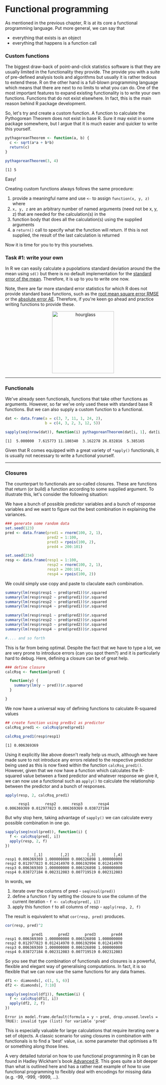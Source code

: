 
# Functional programming

As mentioned in the previous chapter, R is at its core a functional programming language. Put more general, we can say that

* everything that exists is an object
* everything that happens is a function call

### Custom functions

The biggest draw-back of point-and-click statistics software is that they are usually limited in the functionality they provide. The provide you with a suite of pre-defined analysis tools and algorithms but usually it is rather tedious to extend these. R on the other hand is a full-blown programming language which means that there are next to no limits to what you can do. One of the most important features to expand existing functionality is to write your own functions. Functions that do not exist elsewhere. In fact, this is the main reason behind R package development.

So, let's try and create a custom function. A function to calculate the Pythogorean Theorem does not exist in base R. Sure it may exist in some package somewhere, but I argue that it is much easier and quicker to write this yourself.


```r
pythagoreanTheorem <- function(a, b) {
  c <- sqrt(a*a + b*b)
  return(c)
}

pythagoreanTheorem(3, 4)
```

```
[1] 5
```

Easy!

Creating custom functions always follows the same procedure:

1. provide a meaningful name and use `<-` to assign `function(x, y, z)` where
2. `x, y, z` are an arbitrary number of named arguments (need not be x, y, z) that are needed for the calculation(s) in the 
3. function body that does all the calculation(s) using the supplied arguments
4. a `return()` call to specify what the function will return. If this is not supplied, the result of the last calculation is returned

Now it is time for you to try this yourselves.

### Task #1: write your own
In R we can easily calculate a pupolations standard deviation around the the mean using `sd()` but there is no default implementation for the [standard error of the mean](https://en.wikipedia.org/wiki/Standard_error). Therefore, it is up to you to write one now. 

Note, there are far more standard error statistics for which R does not provide standard base functions, such as the [root mean square error RMSE](https://en.wikipedia.org/wiki/Root-mean-square_deviation) or the [absolute error AE](https://en.wikipedia.org/wiki/Approximation_error). Therefore, if you're keen go ahead and practice writing functions to provide these.

<center>
  <img src="https://upload.wikimedia.org/wikipedia/commons/2/25/Hourglass_2.svg" alt="hourglass" style="width: 200px;"/>
</center>

-------

### Functionals

We've already seen functionals, functions that take other functions as arguments. However, so far we've only used these with standard base R functions. But we can also supply a custom function to a functional.


```r
dat <- data.frame(a = c(3, 7, 11, 1, 24, 2),
                  b = c(4, 3, 2, 3, 12, 5))

sapply(seq(nrow(dat)), function(i) pythagoreanTheorem(dat[i, 1], dat[i, 2]))
```

```
[1]  5.000000  7.615773 11.180340  3.162278 26.832816  5.385165
```

Given that R comes equipped with a great variety of `*apply()` functionals, it is usually not necessary to write a functional yourself. 

-------

### Closures

The counterpart to functionals are so-called closures. These are functions that return (or build) a function according to some supplied argument. To illustrate this, let's consider the following situation:

We have a bunch of possible predictor variables and a bunch of response variables and we want to figure out the best combination in explaining the variances. 


```r
### generate some random data
set.seed(123)
pred <- data.frame(pred1 = rnorm(100, 2, 1),
                   pred2 = 1:100,
                   pred3 = rpois(100, 2),
                   pred4 = 200:101)

set.seed(234)
resp <- data.frame(resp1 = 1:100,
                   resp2 = rnorm(100, 2, 1),
                   resp3 = 200:101,
                   resp4 = rpois(100, 2))
```

We could simply use copy and paste to claculate each combination.


```r
summary(lm(resp$resp1 ~ pred$pred1))$r.squared
summary(lm(resp$resp2 ~ pred$pred1))$r.squared
summary(lm(resp$resp2 ~ pred$pred1))$r.squared
summary(lm(resp$resp4 ~ pred$pred1))$r.squared

summary(lm(resp$resp1 ~ pred$pred2))$r.squared
summary(lm(resp$resp2 ~ pred$pred2))$r.squared
summary(lm(resp$resp3 ~ pred$pred2))$r.squared
summary(lm(resp$resp4 ~ pred$pred3))$r.squared

#.... and so forth
```

This is far from being optimal. Despite the fact that we have to type a lot, we are very prone to introduce errors (can you spot them?) and it is particularly hard to debug. Here, defining a closure can be of great help.


```r
### define closure
calcRsq <- function(pred) {

  function(y) {
    summary(lm(y ~ pred))$r.squared
  }

}
```

We now have a universal way of defining functions to calculate R-squared values


```r
## create function using pred$v1 as predictor
calcRsq_pred1 <- calcRsq(pred$pred1)

calcRsq_pred1(resp$resp1)
```

```
[1] 0.006369369
```

Using it explicitly like above doesn't really help us much, although we have made sure to not introduce any errors related to the respective predictor being used as this is now fixed within the function `calcRsq_pred1()`. However, given that we now have a function which calculates the R-squared value between a fixed predictor and whatever response we give it, we can now use a functional such as `apply()` to calculate the relationship between the predictor and a bunch of responses.


```r
apply(resp, 2, calcRsq_pred1)
```

```
      resp1       resp2       resp3       resp4 
0.006369369 0.012977823 0.006369369 0.038727184 
```

But why stop here, taking advantage of `sapply()` we can calculate every possible combination in one go.


```r
sapply(seq(ncol(pred)), function(i) {
  f <- calcRsq(pred[, i])
  apply(resp, 2, f)
})
```

```
             [,1]        [,2]        [,3]        [,4]
resp1 0.006369369 1.000000000 0.006326898 1.000000000
resp2 0.012977823 0.012414970 0.006192994 0.012414970
resp3 0.006369369 1.000000000 0.006326898 1.000000000
resp4 0.038727184 0.002312083 0.007719519 0.002312083
```

In words, we 

1. iterate over the columns of pred - `seq(ncol(pred))`
2. define a function `f` by setting the closure to use the column of the current iteration - `f <- calcRsq(pred[, i])`
3. apply this function `f` to all columns of resp - `apply(resp, 2, f)`

The result is equivalent to what `cor(resp, pred)` produces.


```r
cor(resp, pred)^2
```

```
            pred1       pred2       pred3       pred4
resp1 0.006369369 1.000000000 0.006326898 1.000000000
resp2 0.012977823 0.012414970 0.006192994 0.012414970
resp3 0.006369369 1.000000000 0.006326898 1.000000000
resp4 0.038727184 0.002312083 0.007719519 0.002312083
```

So you see that the combination of functionals and closures is a powerful, flexible and elegant way of generalising computations. In fact, it is so flexible that we can now use the same functions for any data frames.


```r
df1 <- diamonds[, c(1, 5, 6)]
df2 <- diamonds[, 7:10]

sapply(seq(ncol(df1)), function(i) {
  f <- calcRsq(df1[, i])
  apply(df2, 2, f)
})
```

```
Error in model.frame.default(formula = y ~ pred, drop.unused.levels = TRUE): invalid type (list) for variable 'pred'
```

This is especially valuable for large calculations that require iterating over a set of objects. A classic scenario for using closures in combination with functionals is to find a 'best' value, i.e. some parameter that optimises a fit or something along those lines.

A very detailed tutorial on how to use functional programming in R can be found in Hadley Wickham's book [Advanced R](http://adv-r.had.co.nz/Functional-programming.html). This goes quite a bit deeper than what is outlined here and has a rather neat example of how to use functional programming to flexibly deal with encodings for missing data (e.g. -99, -999, -9999, ...).
